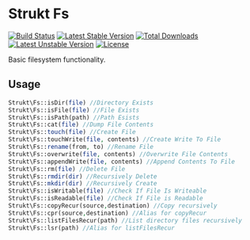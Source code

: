 Strukt Fs
=========

[![Build Status](https://travis-ci.org/pitsolu/strukt-fs.svg?branch=master)](https://packagist.org/packages/strukt/fs)
[![Latest Stable Version](https://poser.pugx.org/strukt/fs/v/stable)](https://packagist.org/packages/strukt/fs)
[![Total Downloads](https://poser.pugx.org/strukt/fs/downloads)](https://packagist.org/packages/strukt/fs)
[![Latest Unstable Version](https://poser.pugx.org/strukt/fs/v/unstable)](https://packagist.org/packages/strukt/fs)
[![License](https://poser.pugx.org/strukt/fs/license)](https://packagist.org/packages/strukt/fs)

Basic filesystem functionality. 

## Usage

```php
Strukt\Fs::isDir(file) //Directory Exists
Strukt\Fs::isFile(file) //File Exists
Strukt\Fs::isPath(path) //Path Esists
Strukt\Fs::cat(file) //Dump File Contents
Strukt\Fs::touch(file) //Create File
Strukt\Fs::touchWrite(file, contents) //Create Write To File
Strukt\Fs::rename(from, to) //Rename File
Strukt\Fs::overwrite(file, contents) //Overwrite File Contents
Strukt\Fs::appendWrite(file, contents) //Append Contents To File
Strukt\Fs::rm(file) //Delete File
Strukt\Fs::rmdir(dir) //Recursively Delete
Strukt\Fs::mkdir(dir) //Recursively Create
Strukt\Fs::isWritable(file) //Check If File Is Writeable
Strukt\Fs::isReadable(file) //Check If File is Readable
Strukt\Fs::copyRecur(source,destination) //Copy recursively
Strukt\Fs::cpr(source,destination) //Alias for copyRecur
Strukt\Fs::listFilesRecur(path) //List directory files recursively
Strukt\Fs::lsr(path) //Alias for listFilesRecur
```